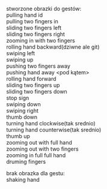 stworzone obrazki do gestów:  
pulling hand id  
pulling two fingers in  
sliding two fingers left  
sliding two fingers right  
zooming in with two fingers  
rolling hand backward(dziwne ale git)  
swiping left  
swiping up  
pushing two fingers away  
pushing hand away <pod kątem>  
rolling hand forward  
sliding two fingers up  
sliding two fingers down  
stop sign  
swiping down  
swiping right  
thumb down  
turning hand clockwise(tak srednio)  
turning hand counterwise(tak srednio)  
thumb up  
zooming out with full hand  
zooming out with two fingers  
zooming in full full hand  
druming fingers  
  
brak obrazka dla gestu:  
shaking hand  

